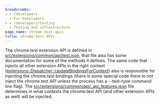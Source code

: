```yaml
---
breadcrumbs:
- - /developers
  - For Developers
- - /developers/testing
  - Testing and infrastructure
page_name: chrome-test-apis
title: chrome.test APIs
---
```


The chrome.test extension API is defined in
[src/extensions/common/api/test.json](https://source.chromium.org/chromium/chromium/src/+/main:extensions/common/api/test.json),
that file also has some documentation for some of the methods it defines. The
same code that injects all other extension APIs in the right context
([extensions::Dispatcher::UpdateBindingsForContext](https://source.chromium.org/chromium/chromium/src/+/main:extensions/renderer/dispatcher.cc?q=Dispatcher::UpdateBindingsForExtension))
also is responsible for injecting the chrome.test bindings (there is some
special code there to not inject the chrome.test API unless the process has a
--test-type command line flag). The
[src/extensions/common/api/_api_features.json](https://source.chromium.org/chromium/chromium/src/+/main:extensions/common/api/_api_features.json)
file determines in what contexts the chrome.test API (and other extension APIs
as well) will be injected.
